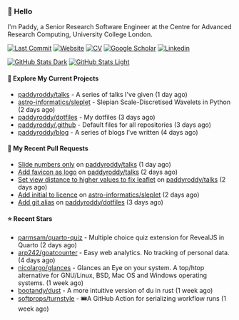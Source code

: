 ### 👋 Hello

I'm Paddy, a Senior Research Software Engineer at the Centre for Advanced
Research Computing, University College London.

[![Last Commit](https://img.shields.io/github/last-commit/paddyroddy/paddyroddy/main?label=updated)](https://github.com/paddyroddy)
[![Website](https://img.shields.io/badge/GitHub%20Pages-222?logo=githubpages&logoColor=fff&style=for-the-badge&style=flat)](https://paddyroddy.github.io)
[![CV](https://img.shields.io/badge/CV-PDF-pink.svg)](https://paddyroddy.github.io/cv)
[![Google Scholar](https://img.shields.io/badge/Google%20Scholar-4285F4?logo=googlescholar&logoColor=fff&style=for-the-badge&style=flat)](https://scholar.google.com/citations?user=OFigHUwAAAAJ)
[![Linkedin](https://img.shields.io/badge/LinkedIn-0A66C2?logo=linkedin&logoColor=fff&style=for-the-badge&style=flat)](https://www.linkedin.com/in/patrickjamesroddy)

[![GitHub Stats Dark](https://github-readme-stats-paddyroddy.vercel.app/api?username=paddyroddy&disable_animations=true&hide_border=true&hide_title=true&include_all_commits=true&rank_icon=github&show=prs_merged,reviews&show_icons=true&theme=tokyonight)](https://github.com/paddyroddy/paddyroddy#gh-dark-mode-only)
[![GitHub Stats Light](https://github-readme-stats-paddyroddy.vercel.app/api?username=paddyroddy&disable_animations=true&hide_border=true&hide_title=true&include_all_commits=true&rank_icon=github&show=prs_merged,reviews&show_icons=true&theme=default)](https://github.com/paddyroddy/paddyroddy#gh-light-mode-only)

#### 👷 Explore My Current Projects

- [paddyroddy/talks](https://github.com/paddyroddy/talks) - A series of talks I&#39;ve given
  (1 day ago)
- [astro-informatics/sleplet](https://github.com/astro-informatics/sleplet) - Slepian Scale-Discretised Wavelets in Python
  (2 days ago)
- [paddyroddy/dotfiles](https://github.com/paddyroddy/dotfiles) - My dotfiles
  (3 days ago)
- [paddyroddy/.github](https://github.com/paddyroddy/.github) - Default files for all repositories
  (3 days ago)
- [paddyroddy/blog](https://github.com/paddyroddy/blog) - A series of blogs I&#39;ve written
  (4 days ago)

#### 🔨 My Recent Pull Requests

- [Slide numbers only](https://github.com/paddyroddy/talks/pull/121) on [paddyroddy/talks](https://github.com/paddyroddy/talks)
  (1 day ago)
- [Add favicon as logo](https://github.com/paddyroddy/talks/pull/120) on [paddyroddy/talks](https://github.com/paddyroddy/talks)
  (2 days ago)
- [Set view distance to higher values to fix leaflet](https://github.com/paddyroddy/talks/pull/119) on [paddyroddy/talks](https://github.com/paddyroddy/talks)
  (2 days ago)
- [Add initial to licence](https://github.com/astro-informatics/sleplet/pull/468) on [astro-informatics/sleplet](https://github.com/astro-informatics/sleplet)
  (2 days ago)
- [Add git alias](https://github.com/paddyroddy/dotfiles/pull/102) on [paddyroddy/dotfiles](https://github.com/paddyroddy/dotfiles)
  (3 days ago)

#### ⭐ Recent Stars

- [parmsam/quarto-quiz](https://github.com/parmsam/quarto-quiz) - Multiple choice quiz extension for RevealJS in Quarto
  (2 days ago)
- [arp242/goatcounter](https://github.com/arp242/goatcounter) - Easy web analytics. No tracking of personal data.
  (4 days ago)
- [nicolargo/glances](https://github.com/nicolargo/glances) - Glances an Eye on your system. A top/htop alternative for GNU/Linux, BSD, Mac OS and Windows operating systems.
  (1 week ago)
- [bootandy/dust](https://github.com/bootandy/dust) - A more intuitive version of du in rust
  (1 week ago)
- [softprops/turnstyle](https://github.com/softprops/turnstyle) - 🎟️A GitHub Action for serializing workflow runs
  (1 week ago)
